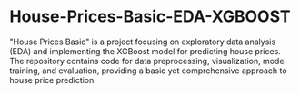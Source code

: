 # House-Prices-Basic-EDA-XGBOOST
"House Prices Basic" is a project focusing on exploratory data analysis (EDA) and implementing the XGBoost model for predicting house prices. The repository contains code for data preprocessing, visualization, model training, and evaluation, providing a basic yet comprehensive approach to house price prediction. 
